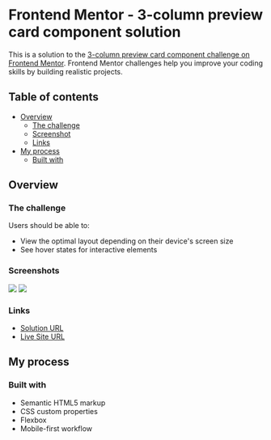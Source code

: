 # Frontend Mentor - 3-column preview card component solution

This is a solution to the [3-column preview card component challenge on Frontend Mentor](https://www.frontendmentor.io/challenges/3column-preview-card-component-pH92eAR2-). Frontend Mentor challenges help you improve your coding skills by building realistic projects. 

## Table of contents

- [Overview](#overview)
  - [The challenge](#the-challenge)
  - [Screenshot](#screenshot)
  - [Links](#links)
- [My process](#my-process)
  - [Built with](#built-with)

## Overview

### The challenge

Users should be able to:

- View the optimal layout depending on their device's screen size
- See hover states for interactive elements

### Screenshots

![](images/Screenshot_desktop.png)
![](images/Screenshot_mobile.png)

### Links

- [Solution URL](https://github.com/davidtrikic/3-column-card)
- [Live Site URL](https://davidtrikic.github.io/3-column-card/)

## My process

### Built with

- Semantic HTML5 markup
- CSS custom properties
- Flexbox
- Mobile-first workflow

